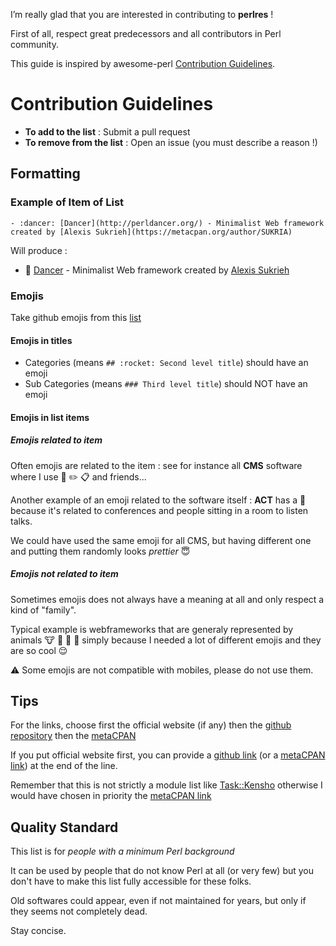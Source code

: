 I’m really glad that you are interested in contributing to **perlres** !

First of all, respect great predecessors and all contributors in Perl community.

This guide is inspired by awesome-perl [Contribution Guidelines](https://github.com/hachiojipm/awesome-perl/blob/master/CONTRIBUTING.md).

# Contribution Guidelines

* **To add to the list** : Submit a pull request
* **To remove from the list** : Open an issue (you must describe a reason !)

## Formatting
### Example of Item of List

```
- :dancer: [Dancer](http://perldancer.org/) - Minimalist Web framework created by [Alexis Sukrieh](https://metacpan.org/author/SUKRIA)
```

Will produce : 
- :dancer: [Dancer](http://perldancer.org/) - Minimalist Web framework created by [Alexis Sukrieh](https://metacpan.org/author/SUKRIA)


### Emojis
Take github emojis from this [list](https://gist.github.com/rxaviers/7360908)

#### Emojis in titles
- Categories (means `## :rocket: Second level title`) should have an emoji
- Sub Categories (means `### Third level title`) should NOT have an emoji 

#### Emojis in list items
##### Emojis related to item
Often emojis are related to the item : see for instance all **CMS** software where I use :memo: :pencil2: :clipboard: and friends...

Another example of an emoji related to the software itself : **ACT** has a :seat: because it's related to conferences and people sitting in a room to listen talks.

We could have used the same emoji for all CMS, but having different one and putting them randomly looks *prettier* :innocent:

##### Emojis not related to item
Sometimes emojis does not always have a meaning at all and only respect a kind of "family". 

Typical example is webframeworks that are generaly represented by animals :cow: :bear: :frog: :hamster: simply because I needed a lot of different emojis and they are so cool :relieved:

:warning: Some emojis are not compatible with mobiles, please do not use them.

## Tips

For the links, choose first the official website (if any) then the [github repository](https://github.com/) then the [metaCPAN](https://metacpan.org/)

If you put official website first, you can provide a [github link](https://github.com/) (or a [metaCPAN link](https://metacpan.org/)) at the end of the line.

Remember that this is not strictly a module list like [Task::Kensho](https://github.com/EnlightenedPerlOrganisation/task-kensho) otherwise I would have chosen in priority the [metaCPAN link](https://metacpan.org/)

## Quality Standard

This list is for *people with a minimum Perl background* 

It can be used by people that do not know Perl at all (or very few) but you don't have to make this list fully accessible for these folks.

Old softwares could appear, even if not maintained for years, but only if they seems not completely dead.

Stay concise.
